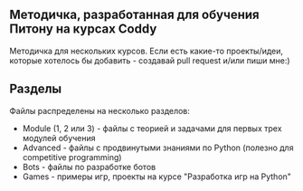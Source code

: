 ## Методичка, разработанная для обучения Питону на курсах Coddy

Методичка для нескольких курсов. Если есть какие-то проекты/идеи, которые хотелось бы добавить - создавай pull request
и/или пиши мне:)

## Разделы

Файлы распределены на несколько разделов:
- Module (1, 2 или 3) - файлы с теорией и задачами для первых трех модулей обучения
- Advanced - файлы с продвинутыми знаниями по Python (полезно для competitive programming)
- Bots - файлы по разработке ботов
- Games - примеры игр, проекты на курсе "Разработка игр на Python"
